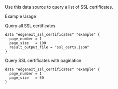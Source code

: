 Use this data source to query a list of SSL certificates.

Example Usage

Query all SSL certificates

```hcl
data "edgenext_ssl_certificates" "example" {
  page_number = 1
  page_size   = 100
  result_output_file = "ssl_certs.json"
}
```

Query SSL certificates with pagination

```hcl
data "edgenext_ssl_certificates" "example" {
  page_number = 1
  page_size   = 50
}
```
